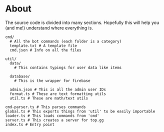 # About
The source code is divided into many sections. Hopefully this will help you (and me!) understand where everything is.
```
cmd/
  # All the bot commands (each folder is a category)
  template.txt # A template file
  cmd.json # Info on all the files

util/
  data/
    # This contains typings for user data like items

  database/
    # This is the wrapper for firebase

  admin.json # This is all the admin user IDs
  format.ts # These are text formatting utils
  util.ts # These are math/text utils

cmd-parser.ts # This parses commands
global.ts # This exports things from 'util' to be easily importable
loader.ts # This loads commands from 'cmd'
server.ts # This creates a server for top.gg
index.ts # Entry point
```